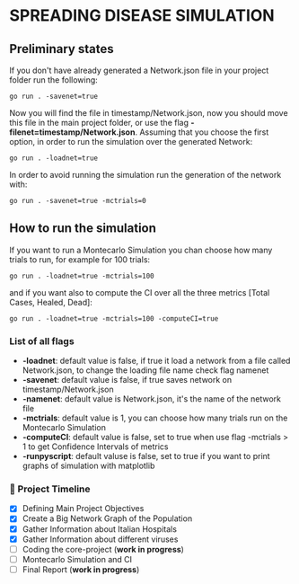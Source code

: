 # SPREADING DISEASE SIMULATION

## Preliminary states
If you don't have already generated a Network.json file in your project folder run the following:

```
go run . -savenet=true
```
Now you will find the file in timestamp/Network.json, now you should move this file in the main project folder, or use the flag **-filenet=timestamp/Network.json**.
Assuming that you choose the first option, in order to run the simulation over the generated Network:

```
go run . -loadnet=true
```

In order to avoid running the simulation run the generation of the network with:

```
go run . -savenet=true -mctrials=0
```

## How to run the simulation 

If you want to run a Montecarlo Simulation you chan choose how many trials to run, for example for 100 trials:

```
go run . -loadnet=true -mctrials=100
```

and if you want also to compute the CI over all the three metrics [Total Cases, Healed, Dead]:

```
go run . -loadnet=true -mctrials=100 -computeCI=true
```



### List of all flags
- **-loadnet**: default value is false, if true it load a network from a file called Network.json, to change the loading file name check flag namenet
- **-savenet**: default value is false, if true saves network on timestamp/Network.json
- **-namenet**: default value is Network.json, it's the name of the network file
- **-mctrials**: default value is 1, you can choose how many trials run on the Montecarlo Simulation
- **-computeCI**: default value is false, set to true when use flag -mctrials > 1 to get Confidence Intervals of metrics
- **-runpyscript**: default valuse is false, set to true if you want to print graphs of simulation with matplotlib

### 🚀 Project Timeline
- [X] Defining Main Project Objectives
- [X] Create a Big Network Graph of the Population
- [X] Gather Information about Italian Hospitals
- [X] Gather Information about different viruses
- [ ] Coding the core-project  (**work in progress**)
- [ ] Montecarlo Simulation and CI
- [ ] Final Report (**work in progress**)